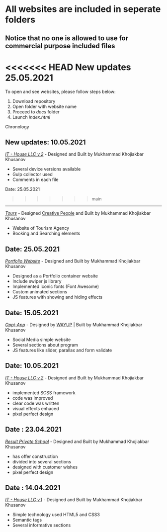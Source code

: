 # All websites are included in seperate folders

## Notice that no one is allowed to use for commercial purpose included files

<<<<<<< HEAD
New updates 25.05.2021
=======
To open and see websites, please follow steps below:
1. Download repository
2. Open folder with website name
3. Proceed to *docs* folder
4. Launch *index.html*

Chronology

New updates: 10.05.2021
---
*[IT - House LLC v.2](https://it-house-llc.netlify.app/)* - Designed and Built by Mukhammad Khojiakbar Khusanov

- Several device versions available
- Gulp collector used
- Comments in each file

Date: 25.05.2021
>>>>>>> main
---
*[Tours](https://tours-khusanov-m-r.netlify.app/)* - Designed [Creative People](https://dribbble.com/CreativePeoples) and Built by Mukhammad Khojiakbar Khusanov

- Website of Tourism Agency
- Booking and Searching elements


Date: 25.05.2021
---
*[Portfolio Website](https://khusanov-m-r.netlify.app/)* - Designed and Built by Mukhammad Khojiakbar Khusanov

- Designed as a Portfolio container website
- Include swiper js library
- Implemented iconic fonts (Font Awesome)
- Custom animated sections
- JS features with showing and hiding effects


Date: 15.05.2021
---
*[Oppi-App](https://oppai.netlify.app/)* - Designed by [WAYUP](https://wayup.in/) | Built by Mukhammad Khojiakbar Khusanov

- Social Media simple website
- Several sections about program
- JS features like slider, parallax and form validate

Date: 10.05.2021
---
*[IT - House LLC v.2](https://it-house-llc.netlify.app/)* - Designed and Built by Mukhammad Khojiakbar Khusanov

- implemented SCSS framework
- code was improved
- clear code was written
- visual effects enhaced
- pixel perfect design

Date : 23.04.2021
---
*[Result Private School](https://result-private-school.netlify.app/)* - Designed and Built by Mukhammad Khojiakbar Khusanov

- has offer construction
- divided into several sections
- designed with customer wishes
- pixel perfect design

Date : 14.04.2021
---
*[IT - House LLC v.1](https://607cff8839599b8906421dba--it-house-llc.netlify.app/)* - Designed and Built by Mukhammad Khojiakbar Khusanov

- Simple technology used HTML5 and CSS3
- Semantic tags
- Several informative sections
